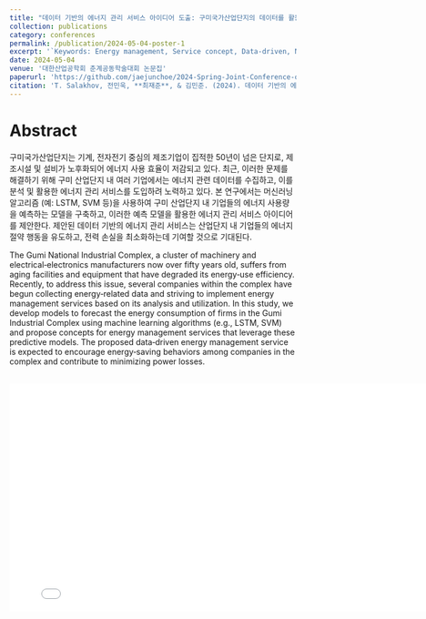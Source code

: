 ```yaml
---
title: "데이터 기반의 에너지 관리 서비스 아이디어 도출: 구미국가산업단지의 데이터를 활용한 사례연구"
collection: publications
category: conferences
permalink: /publication/2024-05-04-poster-1
excerpt: '`Keywords: Energy management, Service concept, Data-driven, National industrial complex`'
date: 2024-05-04
venue: '대한산업공학회 춘계공동학술대회 논문집'
paperurl: 'https://github.com/jaejunchoe/2024-Spring-Joint-Conference-of-KORMS-and-KIIE-pp.2557-2557'
citation: 'T. Salakhov, 전민욱, **최재준**, & 김민준. (2024). 데이터 기반의 에너지 관리 서비스 아이디어 도출: 구미국가산업단지의 데이터를 활용한 사례연구. 대한산업공학회 춘계공동학술대회 논문집, 2557-2557.'
---
```



# Abstract
구미국가산업단지는 기계, 전자전기 중심의 제조기업이 집적한 50년이 넘은 단지로, 제조시설 및 설비가 노후화되어 에너지 사용 효율이 저감되고 있다. 최근, 이러한 문제를 해결하기 위해 구미 산업단지 내 여러 기업에서는 에너지 관련 데이터를 수집하고, 이를 분석 및 활용한 에너지 관리 서비스를 도입하려 노력하고 있다. 본 연구에서는 머신러닝 알고리즘 (예: LSTM, SVM 등)을 사용하여 구미 산업단지 내 기업들의 에너지 사용량을 예측하는 모델을 구축하고, 이러한 예측 모델을 활용한 에너지 관리 서비스 아이디어를 제안한다. 제안된 데이터 기반의 에너지 관리 서비스는 산업단지 내 기업들의 에너지 절약 행동을 유도하고, 전력 손실을 최소화하는데 기여할 것으로 기대된다. <br/>


The Gumi National Industrial Complex, a cluster of machinery and electrical‑electronics manufacturers now over fifty years old, suffers from aging facilities and equipment that have degraded its energy‑use efficiency. Recently, to address this issue, several companies within the complex have begun collecting energy‑related data and striving to implement energy management services based on its analysis and utilization. In this study, we develop models to forecast the energy consumption of firms in the Gumi Industrial Complex using machine learning algorithms (e.g., LSTM, SVM) and propose concepts for energy management services that leverage these predictive models. The proposed data‑driven energy management service is expected to encourage energy‑saving behaviors among companies in the complex and contribute to minimizing power losses.

<br/>

<iframe src="/files/p1.pdf#toolbar=0&navpanes=0&scrollbar=0" width="800" height="400" style="display: block; margin: auto; border: none;"></iframe>
